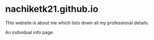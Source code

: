 # nachiketk21.github.io
This website is about me which lists down all my professional details.

An individual info page.

